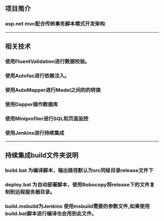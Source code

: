 ## 项目简介
### asp.net mvc配合传统事务脚本模式开发架构
***
## 相关技术
### 使用FluentValidation进行数据校验。  
### 使用Autofac进行依赖注入。
### 使用AutoMapper进行Model之间的的转换
### 使用Dapper操作数据库
### 使用Miniprofiler进行SQL和页面监控
### 使用Jenkins进行持续集成
***
## 持续集成build文件夹说明
### build.bat 为编译脚本，输出路径默认为src同级目录release文件下
### deploy.bat 为自动部署脚本，使用Robocopy将release下的文件复制到远程服务器目录。
### build.msbuild为Jenkins 使用msbuild需要的参数文件,如果使用build.bat脚本进行编译也会用到此文件。
